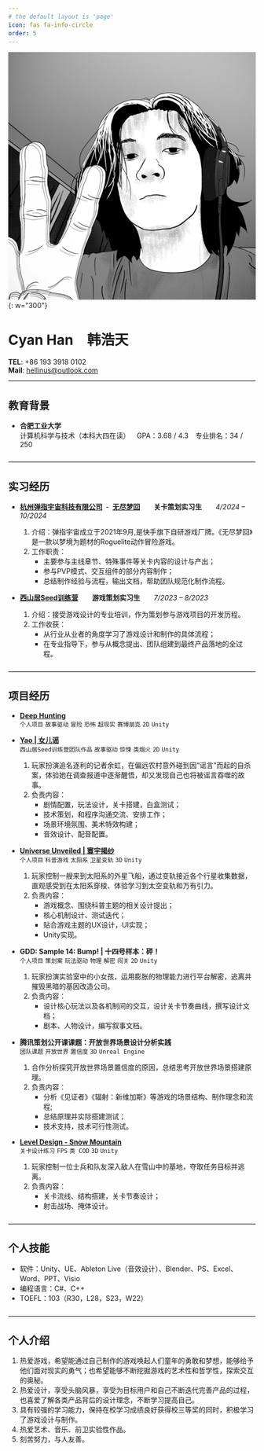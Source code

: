 ```yaml
---
# the default layout is 'page'
icon: fas fa-info-circle
order: 5
---
```


![Selfie](assets/img/About/MangaAvatar_jpg.jpg){: w="300"}
<br>

# **Cyan Han&emsp;韩浩天**
**TEL**: +86 193 3918 0102<br>
**Mail**: [hellinus@outlook.com](mailto:hellinus@outlook.com)
<br>
![line](assets/img/About/line.png)

## **教育背景**
- **合肥工业大学**<br>
    计算机科学与技术（本科大四在读）&emsp;GPA：3.68 / 4.3&emsp;专业排名：34 / 250

![line](assets/img/About/line.png)

## **实习经历**
- [**杭州弹指宇宙科技有限公司**](https://www.sparknexa.com/home)&ensp;-&ensp;[**无尽梦回**](https://dream.sparknexa.com/)&emsp;&emsp;**关卡策划实习生**&emsp;&emsp;*4/2024 – 10/2024*
    1. 介绍：弹指宇宙成立于2021年9月,是快手旗下自研游戏厂牌。《无尽梦回》是一款以梦境为题材的Roguelite动作冒险游戏。
    2. 工作职责：
        - 主要参与主线章节、特殊事件等关卡内容的设计与产出；
        - 参与PVP模式、交互组件的部分内容制作；
        - 总结制作经验与流程，输出文档，帮助团队规范化制作流程。

- [**西山居Seed训练营**](https://sc.xishanju.com/#/)&emsp;&emsp;**游戏策划实习生**&emsp;&emsp;*7/2023 – 8/2023*
    1. 介绍：接受游戏设计的专业培训，作为策划参与游戏项目的开发历程。
    2. 工作收获：
        - 从行业从业者的角度学习了游戏设计和制作的具体流程；
        - 在专业指导下，参与从概念提出、团队组建到最终产品落地的全过程。

![line](assets/img/About/line.png)

## **项目经历**
- [**Deep Hunting**](https://cyyanhan.com/posts/Deep-Hunting/)<br>
    `个人项目` `故事驱动` `冒险` `恐怖` `超现实` `赛博朋克` `2D` `Unity`

- [**Yao | 女儿谣**](https://cyyanhan.com/posts/Yao/)<br>
    `西山居Seed训练营团队作品` `故事驱动` `惊悚` `类烟火` `2D` `Unity`
    1. 玩家扮演追名逐利的记者余虹，在偏远农村意外碰到因“谣言”而起的自杀案，体验她在调查报道中逐渐醒悟，却又发现自己也将被谣言吞噬的故事。
    2. 负责内容：
        - 剧情配置，玩法设计，关卡搭建，白盒测试；
        - 技术策划，和程序沟通交流、安排工作；
        - 场景环境氛围、美术特效构建；
        - 音效设计、配音配置。
- [**Universe Unveiled \| 寰宇揭纱**](https://cyyanhan.com/posts/Universe-Unveiled/)<br>
    `个人项目` `科普游戏` `太阳系` `卫星变轨` `3D` `Unity`
    1. 玩家控制一艘来到太阳系的外星飞船，通过变轨接近各个行星收集数据，直观感受到在太阳系穿梭、体验学习到太空变轨和万有引力。
    2. 负责内容：
        - 游戏概念、围绕科普主题的相关设计提出；
        - 核心机制设计、测试迭代；
        - 贴合游戏主题的UX设计，UI实现；
        - Unity实现。
- **GDD: Sample 14: Bump! \| 十四号样本：砰！**<br>
    `个人项目` `策划案` `玩法驱动` `物理` `解密` `闯关` `2D` `Unity`
    1. 玩家扮演实验室中的小女孩，运用膨胀的物理能力进行平台解密，逃离并摧毁黑暗的基因改造公司。
    2. 负责内容：
        - 设计核心玩法以及各机制间的交互，设计关卡节奏曲线，撰写设计文档；
        - 剧本、人物设计，编写叙事文档。
- **腾讯策划公开课课题：开放世界场景设计分析实践**<br>
    `团队课题` `开放世界` `置信度` `3D` `Unreal Engine`
    1. 合作分析探究开放世界场景置信度的原因，总结思考开放世界场景搭建原理。
    2. 负责内容：
        - 分析《见证者》《辐射：新维加斯》等游戏的场景结构、制作理念和流程;
        - 总结原理并实际搭建测试；
        - 技术支持，技术可行性测试。

- [**Level Design - Snow Mountain**](https://cyyanhan.com/posts/Level-Design-Snow-Mountain/)<br>
    `关卡设计练习` `FPS` `类 COD` `3D` `Unity`
    1. 玩家控制一位士兵和队友深入敌人在雪山中的基地，夺取任务目标并逃离。
    2. 负责内容：
        - 关卡流线、结构搭建，关卡节奏设计；
        - 射击战场、掩体设计。

![line](assets/img/About/line.png)

## **个人技能**
- 软件：Unity、UE、Ableton Live（音效设计）、Blender、PS、Excel、Word、PPT、Visio
- 编程语言：C#、C++
- TOEFL：103（R30，L28，S23，W22）

![line](assets/img/About/line.png)

## **个人介绍**
1. 热爱游戏，希望能通过自己制作的游戏唤起人们童年的勇敢和梦想，能够给予他们面对现实的勇气；也希望能够不断挖掘游戏的艺术性和哲学性，探索交互的奥秘。
2. 热爱设计，享受头脑风暴，享受为目标用户和自己不断迭代完善产品的过程，也喜爱了解各类产品背后的设计理念，不断学习提高自己。
3. 具有较强的学习能力，保持在校学习成绩良好获得校三等奖的同时，积极学习了游戏设计与制作。
4. 热爱艺术、音乐、前卫实验性作品。
5. 刻苦努力，与人友善。
